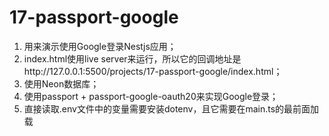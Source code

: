 # 17-passport-google

1. 用来演示使用Google登录Nestjs应用；
2. index.html使用live server来运行，所以它的回调地址是http://127.0.0.1:5500/projects/17-passport-google/index.html；
3. 使用Neon数据库；
4. 使用passport + passport-google-oauth20来实现Google登录；
5. 直接读取.env文件中的变量需要安装dotenv，且它需要在main.ts的最前面加载
